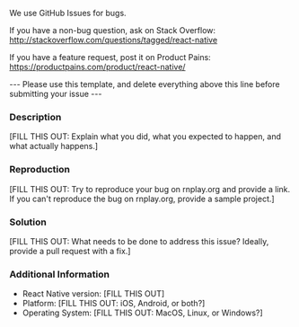 We use GitHub Issues for bugs.

If you have a non-bug question, ask on Stack Overflow: http://stackoverflow.com/questions/tagged/react-native

If you have a feature request, post it on Product Pains: https://productpains.com/product/react-native/

--- Please use this template, and delete everything above this line before submitting your issue --- 

### Description

[FILL THIS OUT: Explain what you did, what you expected to happen, and what actually happens.]

### Reproduction

[FILL THIS OUT: Try to reproduce your bug on rnplay.org and provide a link. If you can't reproduce the bug on rnplay.org, provide a sample project.]

### Solution

[FILL THIS OUT: What needs to be done to address this issue? Ideally, provide a pull request with a fix.]

### Additional Information

* React Native version: [FILL THIS OUT]
* Platform: [FILL THIS OUT: iOS, Android, or both?]
* Operating System: [FILL THIS OUT: MacOS, Linux, or Windows?]
